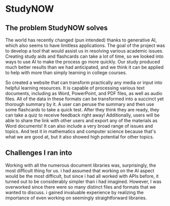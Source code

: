 # StudyNOW

## The problem StudyNOW solves
The world has recently changed (pun intended) thanks to generative AI, which also seems to have limitless applications. The goal of the project was to develop a tool that would assist us in resolving various academic issues. Creating study aids and flashcards can take a lot of time, so we looked into ways to use AI to make the process go more quickly. Our study produced much better results than we had anticipated, and we think it can be applied to help with more than simply learning in college courses.

So created a website that can transform practically any media or input into helpful learning resources. It is capable of processing various text documents, including as Word, PowerPoint, and PDF files, as well as audio files. All of the data in these formats can be transformed into a succinct yet thorough summary by it. A user can peruse the summary and then use some flashcards to take a quick test. After they think they are ready, they can take a quiz to receive feedback right away! Additionally, users will be able to share the link with other users and export any of the materials as Word documents! It can also include a very broad range of issues and topics. And test it in mathematics and computer science because that's what we are good at, but it also showed high potential for other topics.

## Challenges I ran into
Working with all the numerous document libraries was, surprisingly, the most difficult thing for us. i had assumed that working on the AI aspect would be the most difficult, but since i had all worked with APIs before, it turned out to be considerably simpler than i had imagined. However, I was overworked since there were so many distinct files and formats that we wanted to discuss. i gained invaluable experience by realizing the importance of even working on seemingly straightforward libraries.
